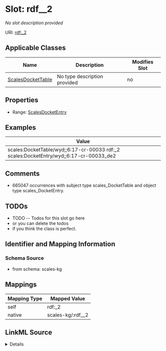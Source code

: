 

# Slot: rdf__2


_No slot description provided_





URI: [rdf:_2](http://www.w3.org/1999/02/22-rdf-syntax-ns#_2)



<!-- no inheritance hierarchy -->





## Applicable Classes

| Name | Description | Modifies Slot |
| --- | --- | --- |
| [ScalesDocketTable](../classes/ScalesDocketTable.md) | No type description provided |  no  |







## Properties

* Range: [ScalesDocketEntry](../classes/ScalesDocketEntry.md)






## Examples

| Value |
| --- |
| scales:DocketTable/wyd;;6:17-cr-00033 rdf:_2 scales:DocketEntry/wyd;;6:17-cr-00033_de2 |

## Comments

* 665047 occurrences with subject type scales_DocketTable and object type scales_DocketEntry.

## TODOs

* TODO -- Todos for this slot go here
* or you can delete the todos
* if you think the class is perfect.

## Identifier and Mapping Information







### Schema Source


* from schema: scales-kg




## Mappings

| Mapping Type | Mapped Value |
| ---  | ---  |
| self | rdf:_2 |
| native | scales-kg/:rdf__2 |




## LinkML Source

<details>
```yaml
name: rdf__2
description: No slot description provided
todos:
- TODO -- Todos for this slot go here
- or you can delete the todos
- if you think the class is perfect.
comments:
- 665047 occurrences with subject type scales_DocketTable and object type scales_DocketEntry.
examples:
- value: scales:DocketTable/wyd;;6:17-cr-00033 rdf:_2 scales:DocketEntry/wyd;;6:17-cr-00033_de2
from_schema: scales-kg
rank: 1000
slot_uri: rdf:_2
alias: rdf__2
domain_of:
- scales_DocketTable
range: scales_DocketEntry

```
</details>